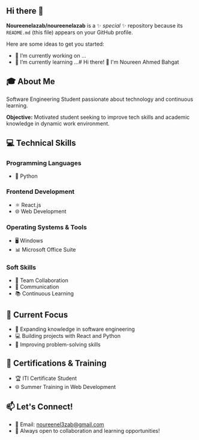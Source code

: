 ## Hi there 👋

**Noureenelazab/noureenelazab** is a ✨ _special_ ✨ repository because its `README.md` (this file) appears on your GitHub profile.

Here are some ideas to get you started:

- 🔭 I’m currently working on ...
- 🌱 I’m currently learning ...# Hi there! 👋 I'm Noureen Ahmed Bahgat

## 🎓 About Me
Software Engineering Student passionate about technology and continuous learning.

**Objective:** Motivated student seeking to improve tech skills and academic knowledge in dynamic work environment.

## 💻 Technical Skills

### Programming Languages
- 🐍 Python

### Frontend Development
- ⚛️ React.js
- 🌐 Web Development

### Operating Systems & Tools
- 🖥️ Windows
- 📊 Microsoft Office Suite

### Soft Skills
- 👥 Team Collaboration
- 🤝 Communication
- 📚 Continuous Learning

## 🎯 Current Focus
- 📖 Expanding knowledge in software engineering
- 💻 Building projects with React and Python
- 🚀 Improving problem-solving skills

## 📜 Certifications & Training
- 🏆 ITI Certificate Student
- 🌐 Summer Training in Web Development

## 📫 Let's Connect!
- 📧 Email: noureenel3zab@gmail.com
- 💼 Always open to collaboration and learning opportunities!


